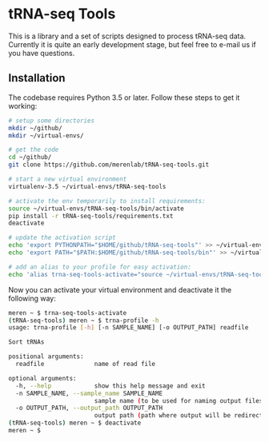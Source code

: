 # tRNA-seq Tools

This is a library and a set of scripts designed to process tRNA-seq data. Currently it is quite an early development stage, but feel free to e-mail us if you have questions.

## Installation

The codebase requires Python 3.5 or later. Follow these steps to get it working:

```bash
# setup some directories
mkdir ~/github/
mkdir ~/virtual-envs/

# get the code
cd ~/github/
git clone https://github.com/merenlab/tRNA-seq-tools.git

# start a new virtual environment
virtualenv-3.5 ~/virtual-envs/tRNA-seq-tools

# activate the env temporarily to install requirements:
source ~/virtual-envs/tRNA-seq-tools/bin/activate
pip install -r tRNA-seq-tools/requirements.txt
deactivate

# update the activation script
echo 'export PYTHONPATH="$HOME/github/tRNA-seq-tools"' >> ~/virtual-envs/tRNA-seq-tools/bin/activate
echo 'export PATH="$PATH:$HOME/github/tRNA-seq-tools/bin"' >> ~/virtual-envs/tRNA-seq-tools/bin/activate

# add an alias to your profile for easy activation:
echo 'alias trna-seq-tools-activate="source ~/virtual-envs/tRNA-seq-tools/bin/activate"' >> ~/.bash_profile

```

Now you can activate your virtual environment and deactivate it the following way:

``` bash
meren ~ $ trna-seq-tools-activate
(tRNA-seq-tools) meren ~ $ trna-profile -h
usage: trna-profile [-h] [-n SAMPLE_NAME] [-o OUTPUT_PATH] readfile

Sort tRNAs

positional arguments:
  readfile              name of read file

optional arguments:
  -h, --help            show this help message and exit
  -n SAMPLE_NAME, --sample_name SAMPLE_NAME
                        sample name (to be used for naming output files
  -o OUTPUT_PATH, --output_path OUTPUT_PATH
                        output path (path where output will be redirected
(tRNA-seq-tools) meren ~ $ deactivate
meren ~ $
```